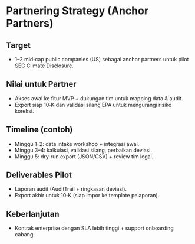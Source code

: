 # Partnering Strategy (Anchor Partners)

## Target

- 1–2 mid‑cap public companies (US) sebagai anchor partners untuk pilot SEC Climate Disclosure.

## Nilai untuk Partner

- Akses awal ke fitur MVP + dukungan tim untuk mapping data & audit.
- Export siap 10‑K dan validasi silang EPA untuk mengurangi risiko koreksi.

## Timeline (contoh)

- Minggu 1–2: data intake workshop + integrasi awal.
- Minggu 3–4: kalkulasi, validasi silang, perbaikan deviasi.
- Minggu 5: dry‑run export (JSON/CSV) + review tim legal.

## Deliverables Pilot

- Laporan audit (AuditTrail + ringkasan deviasi).
- Export akhir untuk 10‑K (siap impor ke template pelaporan).

## Keberlanjutan

- Kontrak enterprise dengan SLA lebih tinggi + support onboarding cabang.
